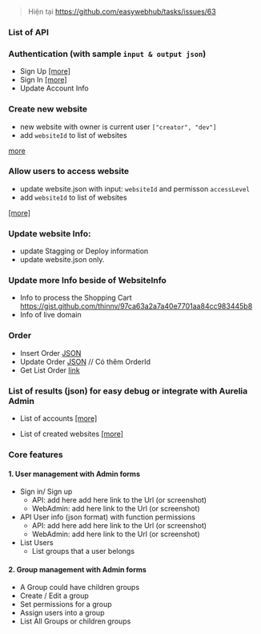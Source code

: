 > Hiện tại https://github.com/easywebhub/tasks/issues/63

### List of API 


### Authentication (with sample  ```input & output json```)
  + Sign Up [[more]](https://gist.github.com/thanhtdvn/0deddb983c95e64b15d7ba63532ac99b)
  + Sign In [[more]](https://gist.github.com/thanhtdvn/b24379343a50fe29cc9190fd0825231b)
  + Update Account Info

###  Create new website
  + new website with owner is current user ```["creator", "dev"]```
  + add ```websiteId``` to list of websites
  
  [more](https://gist.github.com/thanhtdvn/b1cf56686335287e603f90e0915ac836)

### Allow users to access website
  + update website.json with input:  ```websiteId``` and  permisson ```accessLevel```
  + add ```websiteId``` to list of websites
  
  [[more]](https://gist.github.com/thanhtdvn/f4b1f9b2687fbe0716ac281d27c49172)

### Update website Info:
  + update Stagging or Deploy information
  + update website.json  only.
  
### Update more Info beside of WebsiteInfo
  + Info to process the Shopping Cart https://gist.github.com/thinnv/97ca63a2a7a40e7701aa84cc983445b8
  + Info of live domain
  
### Order
  + Insert Order [JSON](https://gist.github.com/thinnv/584eacc7db1e8956dd2021b6ed5996d7)
  + Update Order [JSON](https://gist.github.com/thinnv/df86acfcd7a19e13072b4de29181a242) // Có thêm OrderId
  + Get List Order [link]( http://api.easywebhub.com//api-order/GetListOrder?siteId=mtfashion)

### List of results (json) for easy debug or integrate with Aurelia Admin
  + List of accounts [[more]](https://gist.github.com/thanhtdvn/a451ec9898d221b739f37087a3a7af12)
  
  + List of created websites [[more]](https://gist.github.com/thanhtdvn/ad72e51475204f0265caef91d15c7cf6) 

### Core features
#### 1. User management  with Admin forms
  + Sign in/ Sign up 
    + API: add here  add here link to the Url (or screenshot) 
    + WebAdmin: add here link to the Url (or screenshot)
  + API User info (json format) with function permissions 
    + API: add here  add here link to the Url (or screenshot) 
    + WebAdmin: add here link to the Url (or screenshot)
  + List Users 
    + List groups that a user belongs
 
#### 2. Group management with Admin forms
   + A Group could have children groups
   + Create / Edit a group 
   + Set permissions for a group
   + Assign users into a group
   + List All Groups or children groups 
